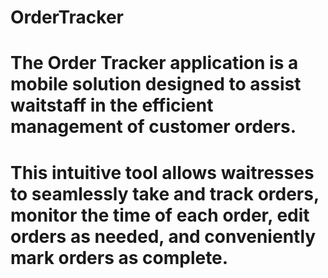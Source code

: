 # OrderTracker
# The Order Tracker application is a mobile solution designed to assist waitstaff in the efficient management of customer orders.
# This intuitive tool allows waitresses to seamlessly take and track orders, monitor the time of each order, edit orders as needed, and conveniently mark orders as complete.
